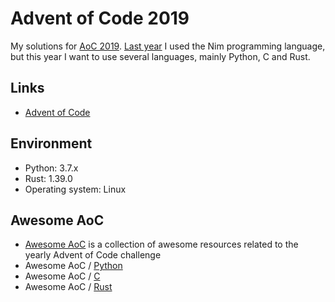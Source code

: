 Advent of Code 2019
===================

My solutions for [AoC 2019](https://adventofcode.com/2019/). [Last year](https://github.com/jabbalaci/AdventOfCode2018)
I used the Nim programming language, but this year I want to use several languages, mainly Python, C and Rust.

Links
-----

* [Advent of Code](https://adventofcode.com/)

Environment
-----------

* Python: 3.7.x
* Rust: 1.39.0
* Operating system: Linux

Awesome AoC
-----------

* [Awesome AoC](https://github.com/Bogdanp/awesome-advent-of-code) is a collection of
  awesome resources related to the yearly Advent of Code challenge
* Awesome AoC / [Python](https://github.com/Bogdanp/awesome-advent-of-code#python)
* Awesome AoC / [C](https://github.com/Bogdanp/awesome-advent-of-code#c)
* Awesome AoC / [Rust](https://github.com/Bogdanp/awesome-advent-of-code#rust)
